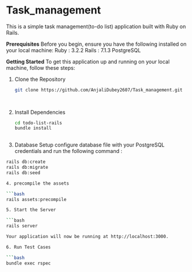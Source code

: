 # Task_management
This is a simple task management(to-do list) application built with Ruby on Rails.


**Prerequisites**
Before you begin, ensure you have the following installed on your local machine: 
  Ruby : 3.2.2
  Rails : 7.1.3
  PostgreSQL


**Getting Started**
To get this application up and running on your local machine, follow these steps:

1. Clone the Repository

    ```bash
    git clone https://github.com/AnjaliDubey2607/Task_management.git 
  
  
2. Install Dependencies

    ```bash
    cd todo-list-rails
    bundle install
  
3. Database Setup
  configure database file with your PostgreSQL credentials and run the following command :

  ```bash
  rails db:create
  rails db:migrate
  rails db:seed

4. precompile the assets

  ```bash
  rails assets:precompile

5. Start the Server

  ```bash
  rails server
  
  Your application will now be running at http://localhost:3000.

6. Run Test Cases

  ```bash
  bundle exec rspec
